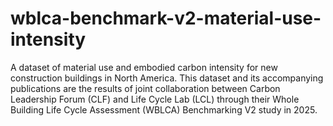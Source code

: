 # wblca-benchmark-v2-material-use-intensity
A dataset of material use and embodied carbon intensity for new construction buildings in North America. This dataset and its accompanying publications are the results of joint collaboration between Carbon Leadership Forum (CLF) and Life Cycle Lab (LCL) through their Whole Building Life Cycle Assessment (WBLCA) Benchmarking V2 study in 2025.
